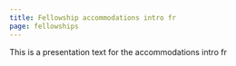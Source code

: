 ```yaml
---
title: Fellowship accommodations intro fr
page: fellowships
---
```

This is a presentation text for the accommodations intro
fr